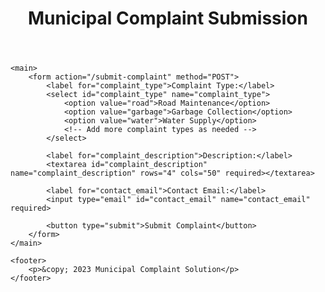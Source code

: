 <!DOCTYPE html>
<html>
<head>
    <title>Municipal Complaint Submission</title>
    <link rel="stylesheet" type="text/css" href="styles.css">
</head>
<body>
    <header>
        <h1>Municipal Complaint Submission</h1>
    </header>

    <main>
        <form action="/submit-complaint" method="POST">
            <label for="complaint_type">Complaint Type:</label>
            <select id="complaint_type" name="complaint_type">
                <option value="road">Road Maintenance</option>
                <option value="garbage">Garbage Collection</option>
                <option value="water">Water Supply</option>
                <!-- Add more complaint types as needed -->
            </select>

            <label for="complaint_description">Description:</label>
            <textarea id="complaint_description" name="complaint_description" rows="4" cols="50" required></textarea>

            <label for="contact_email">Contact Email:</label>
            <input type="email" id="contact_email" name="contact_email" required>

            <button type="submit">Submit Complaint</button>
        </form>
    </main>

    <footer>
        <p>&copy; 2023 Municipal Complaint Solution</p>
    </footer>
</body>
</html>
